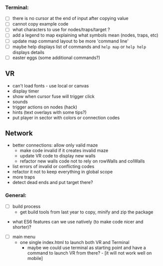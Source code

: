 ### Terminal:
- [ ] there is no cursor at the end of input after copying value
- [ ] cannot copy example code
- [ ] what characters to use for nodes/traps/target ?
- [ ] add a legend to map explaining what symbols mean (nodes, traps, etc)
- [ ] update map command layout to be more 'command line'
- [ ] maybe help displays list of commands and `help map` or `help help` displays details
- [ ] easter eggs (some additional commands?)

## VR

- can't load fonts - use local or canvas
- display timer
- show when cursor fuse will trigger click
- sounds
- trigger actions on nodes (hack)
- hints (text overlays with some tips?)
- put player in sector with colors or connection codes

## Network

- better connections: allow only valid maze
  - make code invalid if it creates invalid maze
  - update VR code to display new walls
  - refactor new walls code not to rely on rowWalls and colWalls
- list errors of invalid or conflicting codes
- refactor it not to keep everything in global scope
- more traps
- detect dead ends and put target there?


### General:
- [ ] build process
  - get build tools from last year to copy, minify and zip the package
- what ES6 features can we use natively (to make code nicer and shorter)?
- [ ] main menu
  - one single index.html to launch both VR and Terminal
    - maybe we could use terminal as starting point and have a command to launch VR from there? - [it will not work well on mobile]
